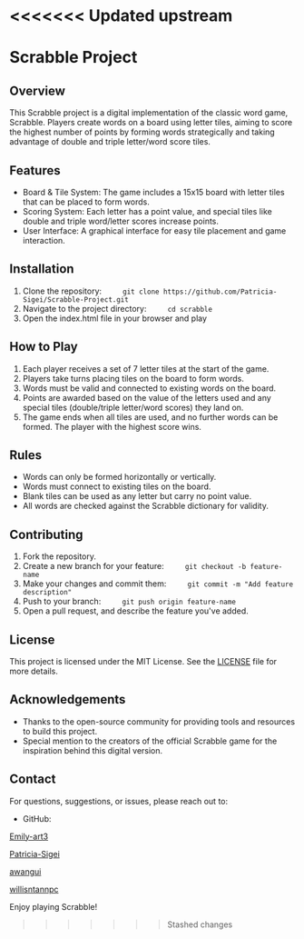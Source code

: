 <<<<<<< Updated upstream
=======
# Scrabble Project 

## Overview
This Scrabble project is a digital implementation of the classic word game, Scrabble. Players create words on a board using letter tiles, aiming to score the highest number of points by forming words strategically and taking advantage of double and triple letter/word score tiles. 

## Features
- Board & Tile System: The game includes a 15x15 board with letter tiles that can be placed to form words.
- Scoring System: Each letter has a point value, and special tiles like double and triple word/letter scores increase points.
- User Interface: A graphical interface for easy tile placement and game interaction. 

## Installation 

1. Clone the repository:
   ```
   git clone https://github.com/Patricia-Sigei/Scrabble-Project.git
   ```
2. Navigate to the project directory:
   ```
   cd scrabble
   ```
3. Open the index.html file in your browser and play 

## How to Play
1. Each player receives a set of 7 letter tiles at the start of the game.
2. Players take turns placing tiles on the board to form words.
3. Words must be valid and connected to existing words on the board.
4. Points are awarded based on the value of the letters used and any special tiles (double/triple letter/word scores) they land on.
5. The game ends when all tiles are used, and no further words can be formed. The player with the highest score wins. 

## Rules
- Words can only be formed horizontally or vertically.
- Words must connect to existing tiles on the board.
- Blank tiles can be used as any letter but carry no point value.
- All words are checked against the Scrabble dictionary for validity. 

## Contributing
1. Fork the repository.
2. Create a new branch for your feature:
   ```
   git checkout -b feature-name
   ```
3. Make your changes and commit them:
   ```
   git commit -m "Add feature description"
   ```
4. Push to your branch:
   ```
   git push origin feature-name
   ```
5. Open a pull request, and describe the feature you've added. 

## License
This project is licensed under the MIT License. See the [LICENSE](LICENSE) file for more details. 

## Acknowledgements
- Thanks to the open-source community for providing tools and resources to build this project.
- Special mention to the creators of the official Scrabble game for the inspiration behind this digital version. 

## Contact
For questions, suggestions, or issues, please reach out to:
- GitHub: 

[Emily-art3](https://github.com/Emily-art3) 

[Patricia-Sigei](https://github.com/Patricia-Sigei) 

[awangui](https://github.com/awangui) 

[willisntannpc](https://github.com/willisntannpc) 

Enjoy playing Scrabble!
>>>>>>> Stashed changes
